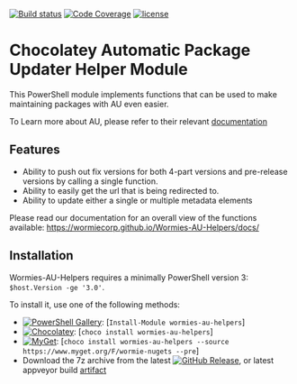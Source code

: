 [![Build status](https://img.shields.io/appveyor/ci/AdmiringWorm/Wormies-AU-Helpers.svg?style=plastic&logo=appveyor)](https://ci.appveyor.com/project/AdmiringWorm/wormies-au-helpers) [![Code Coverage](https://img.shields.io/codecov/c/github/WormieCorp/Wormies-AU-Helpers/develop.svg?style=plastic)](https://codecov.io/gh/WormieCorp/Wormies-AU-Helpers/branch/develop) [![license](https://img.shields.io/github/license/WormieCorp/Wormies-AU-Helpers.svg?style=plastic)](https://github.com/WormieCorp/Wormies-AU-Helpers/blob/master/LICENSE)

# Chocolatey Automatic Package Updater Helper Module

This PowerShell module implements functions that can be used to make maintaining packages with AU even easier.

To Learn more about AU, please refer to their relevant [documentation](https://github.com/majkinetor/au/wiki)

## Features
- Ability to push out fix versions for both 4-part versions and pre-release versions by calling a single function.
- Ability to easily get the url that is being redirected to.
- Ability to update either a single or multiple metadata elements

Please read our documentation for an overall view of the functions available:
https://wormiecorp.github.io/Wormies-AU-Helpers/docs/

## Installation

Wormies-AU-Helpers requires a minimally PowerShell version 3: `$host.Version -ge '3.0'`.

To install it, use one of the following methods:
- [![PowerShell Gallery](https://img.shields.io/powershellgallery/v/Wormies-AU-Helpers.svg?style=plastic)](https://www.powershellgallery.com/packages/Wormies-AU-Helpers): [`Install-Module wormies-au-helpers`]
- [![Chocolatey](https://img.shields.io/chocolatey/v/wormies-au-helpers.svg?style=plastic)](https://chocolatey.org/packages/wormies-au-helpers): [`choco install wormies-au-helpers`]
- [![MyGet](https://img.shields.io/myget/wormie-nugets/vpre/wormies-au-helpers.svg?style=plastic&label=MyGet)](https://www.myget.org/feed/wormie-nugets/package/nuget/wormies-au-helpers): [`choco install wormies-au-helpers --source https://www.myget.org/F/wormie-nugets --pre`]
- Download the 7z archive from the latest [![GitHub Release](https://img.shields.io/github/release/WormieCorp/Wormies-AU-Helpers.svg?style=plastic&label=GitHub%20Release)](https://com/WormieCorp/Wormies-AU-Helpers/releases/latest), or latest appveyor build [artifact](https://ci.appveyor.com/project/admiringworm/wormies-au-helpers/build/artifacts)
